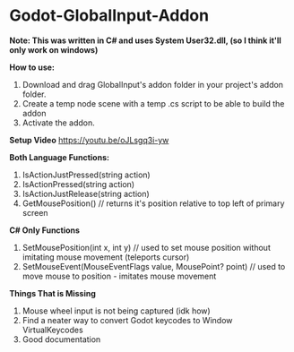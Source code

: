 # Godot-GlobalInput-Addon

**Note: This was written in C# and uses System User32.dll, (so I think it'll only work on windows)**

**How to use:**
1. Download and drag GlobalInput's addon folder in your project's addon folder.
2. Create a temp node scene with a temp .cs script to be able to build the addon
3. Activate the addon.

**Setup Video**
https://youtu.be/oJLsgq3i-yw

**Both Language Functions:**
1. IsActionJustPressed(string action)
2. IsActionPressed(string action)
3. IsActionJustRelease(string action)
4. GetMousePosition() // returns it's position relative to top left of primary screen

**C# Only Functions**
1. SetMousePosition(int x, int y) // used to set mouse position without imitating mouse movement (teleports cursor)
2. SetMouseEvent(MouseEventFlags value, MousePoint? point) // used to move mouse to position - imitates mouse movement


**Things That is Missing**
1. Mouse wheel input is not being captured (idk how)
2. Find a neater way to convert Godot keycodes to Window VirtualKeycodes
3. Good documentation
